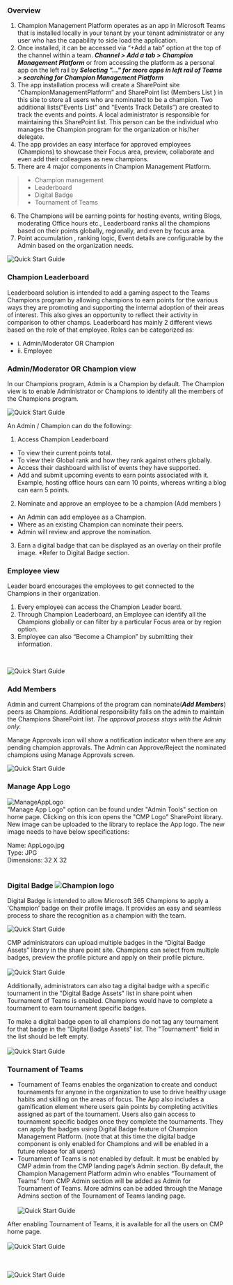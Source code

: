### Overview

1.  Champion Management Platform operates as an app in Microsoft Teams that is installed locally in your tenant by your tenant administrator or any user who has the capability to side load the application.
2.  Once installed, it can be accessed via “+Add a tab”  option at the top of the channel within a team. ***Channel > Add a tab > Champion Management Platform*** or from accessing the platform as a personal app on the left rail by ***Selecting "..." for more apps in left rail of Teams > searching for Champion Management Platform***
3.	The app installation process will create a SharePoint site “ChampionManagementPlatform” and SharePoint list (Members List ) in this site to store all users who are nominated to be a champion. Two additional lists(“Events List” and “Events Track Details”) are created to track the events and points. A local administrator is responsible for maintaining this SharePoint list. This person can be the individual who manages the Champion program for the organization or his/her delegate.
4.	The app provides an easy interface for approved employees (Champions) to showcase their Focus area, preview, collaborate and even add their colleagues as new champions.
5.	There are 4 major components in Champion Management Platform. 
> *  Champion management
> *  Leaderboard 
> *  Digital Badge
> *  Tournament of Teams
6.	The Champions will be earning points for hosting events, writing Blogs, moderating Office hours etc., Leaderboard ranks all the champions based on their points globally, regionally, and even by focus area.
7.	Point accumulation , ranking logic, Event details are configurable by the Admin based on the organization  needs. <br/>

 ![Quick Start Guide](../Images/QuickGuide.png)

### Champion Leaderboard

Leaderboard solution is intended to add a gaming aspect to the Teams Champions program by allowing champions to earn points for the various ways they are promoting and supporting the internal adoption of their areas of interest. This also gives an opportunity to reflect their activity in comparison to other champs. Leaderboard has mainly 2 different views based on the role of that employee.
Roles can be categorized as: 
* i.	Admin/Moderator OR Champion
* ii.	Employee 


### Admin/Moderator OR Champion view

In our Champions program, Admin is a Champion by default.  The Champion view is to enable Administrator or Champions to identify all the members of the Champions program. 
<br/>

![Quick Start Guide](../Images/Leaderboard.png)      


An Admin / Champion can do the following: 

1.	Access Champion Leaderboard
- To view their current points total.
- To view their Global rank and how they rank against others globally.
- Access their dashboard with list of events they have supported.
- Add and submit upcoming events to earn points associated with it.  Example, hosting office hours can earn 10 points, whereas writing a blog can earn 5 points. 
2.	 Nominate and approve an employee to be a champion (Add members ) 
- An Admin can add employee as a Champion.
- Where as an existing Champion can nominate their peers. 
- Admin will review and approve the nomination.
3.	Earn a digital badge that can be displayed as an overlay on their profile image. *Refer to Digital Badge section. 

### Employee view
Leader board encourages the employees to get connected to the Champions in their organization.
1.	 Every employee can access the Champion Leader board.
2.	Through Champion Leaderboard, an Employee can identify all the Champions globally or can filter by a particular Focus area or by region option.
3.	Employee can also “Become a Champion” by submitting their information.
 <br/>

 ![Quick Start Guide](../Images/EmpView.png)     
     
### Add Members 
Admin and current Champions of the program can nominate(***Add Members***) peers as Champions. Additional responsibility falls on the admin to maintain the Champions SharePoint list. *The approval process stays with the Admin only.*

Manage Approvals icon will show a notification indicator when there are any pending champion approvals. The Admin can Approve/Reject the nominated champions using Manage Approvals screen.

![Quick Start Guide](../Images/ManageApproval.png) 

### Manage App Logo
![ManageAppLogo](../Images/ManageAppLogo.png)     
"Manage App Logo" option can be found under "Admin Tools" section on home page. Clicking on this icon opens the "CMP Logo" SharePoint library. New image can be uploaded to the library to replace the App logo. The new image needs to have below specifications:

Name: AppLogo.jpg<br/>
Type: JPG<br/>
Dimensions: 32 X 32 <br/><br/>

### Digital Badge ![Champion logo](../Images/Champion_small.png)
Digital Badge is intended to allow Microsoft 365 Champions to apply a ‘Champion’ badge on their profile image. It provides an easy and seamless process to share the recognition as a champion with the team.
 <br/>

![Quick Start Guide](../Images/Digitalbadge.png) 

CMP administrators can upload multiple badges in the “Digital Badge Assets” library in the share point site. Champions can select from multiple badges, preview the profile picture and apply on their profile picture. 
<br/><br/>
![Quick Start Guide](../Images/MultipleBadges.png) 


Additionally, administrators can also tag a digital badge with a specific tournament in the "Digital Badge Assets" list in share point when Tournament of Teams is enabled. Champions would have to complete a tournament to earn tournament specific badges. 

To make a digital badge open to all champions do not tag any tournament for that badge in the "Digital Badge Assets" list. The "Tournament" field in the list should be left empty.
<br/><br/>
![Quick Start Guide](../Images/DigitalBadgeList.png) 

### Tournament of Teams

- Tournament of Teams enables the organization to create and conduct tournaments for anyone in the organization to use to drive healthy usage habits and skilling on the areas of focus. The App also includes a gamification element where users gain points by completing activities assigned as part of the tournament. Users also gain access to tournament specific badges once they complete the tournaments. They can apply the badges using Digital Badge feature of Champion Management Platform. (note that at this time the digital badge component is only enabled for Champions and will be enabled in a future release for all users) 
- Tournament of Teams is not enabled by default. It must be enabled by CMP admin from the CMP landing page’s Admin section. By default, the Champion Management Platform admin who enables “Tournament of Teams” from CMP Admin section will be added as Admin for Tournament of Teams. More admins can be added through the Manage Admins section of the Tournament of Teams landing page.
<br/><br/>
![Quick Start Guide](../Images/EnableTournaments.png) 

After enabling Tournament of Teams, it is available for all the users on CMP home page.  
<br/>
![Quick Start Guide](../Images/TournamentofTeams.png) 
<br/><br/><br/>

![Quick Start Guide](../Images/TOTHome.png) 
